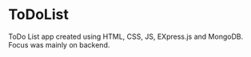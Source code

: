 # ToDoList
ToDo List app created using HTML, CSS, JS, EXpress.js and MongoDB. Focus was mainly on backend.
